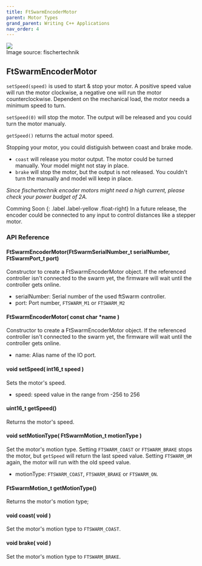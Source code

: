 ```yaml
---
title: FtSwarmEncoderMotor
parent: Motor Types
grand_parent: Writing C++ Applications
nav_order: 4
---
```

<div class="ftimgdetail"> <img src="../../../assets/img/motor/motor-encoder.png"><div>Image source: fischertechnik</div></div>

## FtSwarmEncoderMotor

`setSpeed(speed)` is used to start & stop your motor. A positive speed value will run the motor clockwise, a negative one will run the motor counterclockwise. 
Dependent on the mechanical load, the motor needs a minimum speed to turn. 

`setSpeed(0)` will stop the motor. The output will be released and you could turn the motor manualy. 

`getSpeed()` returns the actual motor speed.

Stopping your motor, you could distiguish between coast and brake mode. 

- `coast` will release you motor output. The motor could be turned manually. Your model might not stay in place.
- `brake` will stop the motor, but the output is not released. You couldn't turn the manually and model will keep in place.

*Since fischertechnik encoder motors might need a high current, please check your power budget of 2A.*

Comming Soon
{: .label .label-yellow .float-right}
In a future release, the encoder could be connected to any input to control distances like a stepper motor.

### API Reference

#### FtSwarmEncoderMotor(FtSwarmSerialNumber_t serialNumber, FtSwarmPort_t port)

Constructor to create a FtSwarmEncoderMotor object. If the referenced controller isn't connected to the swarm yet, the firmware will wait until the controller gets online.

- serialNumber: Serial number of the used ftSwarm controller.
- port: Port number, `FTSWARM_M1` or `FTSWARM_M2`

#### FtSwarmEncoderMotor( const char *name )

Constructor to create a FtSwarmEncoderMotor object. If the referenced controller isn't connected to the swarm yet, the firmware will wait until the controller gets online.

- name: Alias name of the IO port.

#### void setSpeed( int16_t speed )

Sets the motor's speed.

- speed: speed value in the range from -256 to 256

#### uint16_t getSpeed()

Returns the motor's speed.

#### void setMotionType( FtSwarmMotion_t motionType )

Set the motor's motion type. Setting `FTSWARM_COAST` or `FTSWARM_BRAKE` stops the motor, but `getSpeed` will return the last speed value. Setting `FTSWARM_OM` again,
the motor will run with the old speed value.

- motionType: `FTSWARM_COAST`, `FTSWARM_BRAKE` or `FTSWARM_ON`.

#### FtSwarmMotion_t getMotionType()

Returns the motor's motion type;

#### void coast( void )

Set the motor's motion type to `FTSWARM_COAST`.

#### void brake( void )

Set the motor's motion type to `FTSWARM_BRAKE`.
